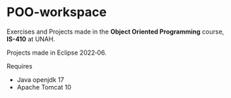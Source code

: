 # POO-workspace

Exercises and Projects made in the **Object Oriented Programming** course, **IS-410** at UNAH.

Projects made in Eclipse 2022‑06.

Requires
- Java openjdk 17 
- Apache Tomcat 10

